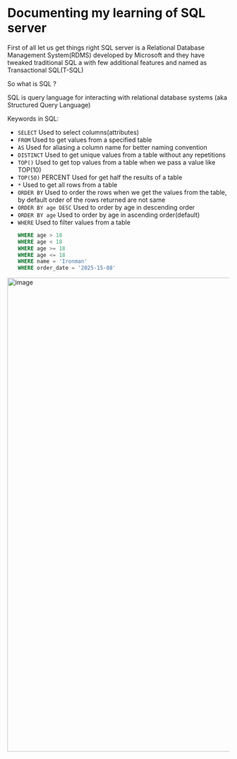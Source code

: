 # Documenting my learning of SQL server

First of all let us get things right SQL server is a Relational Database Management System(RDMS) developed by Microsoft and they have tweaked traditional SQL a with few additional features and named as Transactional SQL(T-SQL)

So what is SQL ?

SQL is query language for interacting with relational database systems (aka Structured Query Language)

Keywords in SQL:

- `SELECT` Used to select columns(attributes)
- `FROM` Used to get values from a specified table
- `AS` Used for aliasing a column name for better naming convention
- `DISTINCT` Used to get unique values from a table without any repetitions
- `TOP()` Used to get top values from a table when we pass a value like TOP(10)
- `TOP(50)` PERCENT Used for get half the results of a table
- `*` Used to get all rows from a table
- `ORDER BY` Used to order the rows when we get the values from the table, by default order of the rows returned are not same
- `ORDER BY age DESC` Used to order by age in descending order
- `ORDER BY age` Used to order by age in ascending order(default)
- `WHERE` Used to filter values from a table
  ```SQL
  WHERE age > 18
  WHERE age < 18
  WHERE age >= 18
  WHERE age <= 18
  WHERE name = 'Ironman'
  WHERE order_date = '2025-15-08'
  ```



<img width="1074" alt="image" src="https://github.com/user-attachments/assets/c7c06685-c3f5-4341-9ae1-dfef8173589e">





